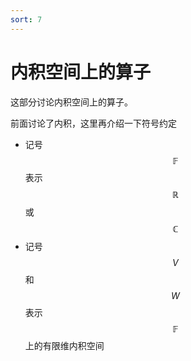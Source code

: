 ```yaml
---
sort: 7
---
```

# 内积空间上的算子

这部分讨论内积空间上的算子。

前面讨论了内积，这里再介绍一下符号约定
- 记号 $$ \mathbb{F} $$ 表示 $$ \mathbb{R} $$ 或 $$ \mathbb{C} $$
- 记号 $$ V $$ 和 $$ W $$ 表示 $$ \mathbb{F} $$ 上的有限维内积空间







